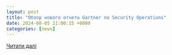 ```yaml
---
layout: post
title: "Обзор нового отчета Gartner по Security Operations"
date: 2024-08-05 21:00:15 +0000
categories: [news]
---
```


[Читати далі](https://www.securitylab.ru/blog/personal/Business_without_danger/353995.php)
